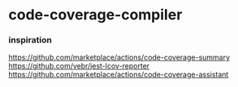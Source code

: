 # code-coverage-compiler

### inspiration
https://github.com/marketplace/actions/code-coverage-summary
https://github.com/vebr/jest-lcov-reporter
https://github.com/marketplace/actions/code-coverage-assistant
